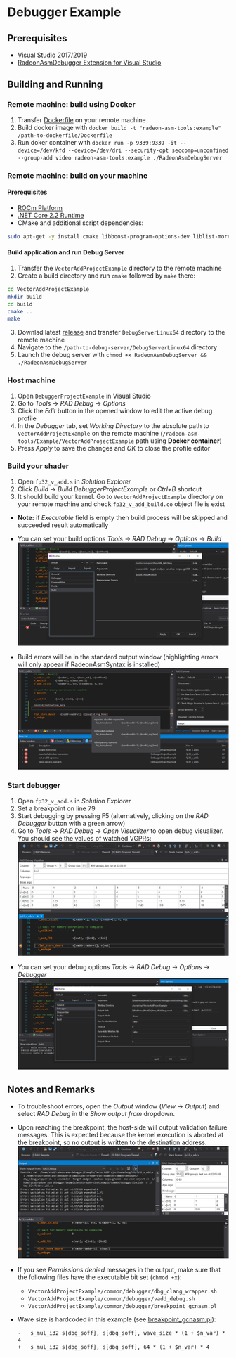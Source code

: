 # Debugger Example

## Prerequisites

* Visual Studio 2017/2019
* [RadeonAsmDebugger Extension for Visual Studio](../README.md#Installation)

## Building and Running

### Remote machine: build using Docker

1. Transfer [Dockerfile](Dockerfile) on your remote machine
2. Build docker image with `docker build -t "radeon-asm-tools:example" /path-to-dockerfile/Dockerfile`
3. Run doker container with `docker run -p 9339:9339 -it --device=/dev/kfd --device=/dev/dri --security-opt seccomp=unconfined --group-add video radeon-asm-tools:example ./RadeonAsmDebugServer`

### Remote machine: build on your machine

#### Prerequisites

* [ROCm Platform](https://rocm.github.io/ROCmInstall.html)
* [.NET Core 2.2 Runtime](https://dotnet.microsoft.com/download/dotnet-core/2.2)
* CMake and additional script dependencies:
```sh
sudo apt-get -y install cmake libboost-program-options-dev liblist-moreutils-perl
```

#### Build application and run Debug Server

1. Transfer the `VectorAddProjectExample` directory to the remote machine
2. Create a build directory and run `cmake` followed by `make` there:
```sh
cd VectorAddProjectExample
mkdir build
cd build
cmake ..
make
```
3. Downlad latest [release](https://github.com/vsrad/radeon-asm-tools/releases) and transfer `DebugServerLinux64` directory to the remote machine
4. Navigate to the `/path-to-debug-server/DebugServerLinux64` directory
5. Launch the debug server with `chmod +x RadeonAsmDebugServer && ./RadeonAsmDebugServer`

### Host machine

1. Open `DebuggerProjectExample` in Visual Studio
2. Go to *Tools* -> *RAD Debug* -> *Options*
3. Click the *Edit* button in the opened window to edit the active debug profile
4. In the *Debugger* tab, set *Working Directory* to the absolute path
to `VectorAddProjectExample` on the remote machine (`/radeon-asm-tools/Example/VectorAddProjectExample` path using **Docker container**)
6. Press *Apply* to save the changes and *OK* to close the profile editor

### Build your shader
1. Open `fp32_v_add.s` in *Solution Explorer*
2. Click *Build* -> *Build DebuggerProjectExample* or *Ctrl+B* shortcut
3. It should build your kernel. Go to `VectorAddProjectExample` directory on your remote machine and check `fp32_v_add_build.co` object file is exist

* **Note:** if *Executable* field is empty then build process will be skipped and succeeded result automatically

* You can set your build options *Tools* -> *RAD Debug* -> *Options* -> *Build*
    ![Build options](docs/build-options.PNG)
* Build errors will be in the standard output window (highlighting errors will only appear if RadeonAsmSyntax is installed)
    ![Build errors](docs/build-errors.PNG)

### Start debugger
1. Open `fp32_v_add.s` in *Solution Explorer*
2. Set a breakpoint on line 79
3. Start debugging by pressing F5 (alternatively, clicking on the *RAD Debugger* button with a green arrow)
4. Go to *Tools* -> *RAD Debug* -> *Open Visualizer* to open debug visualizer. You should
see the values of watched VGPRs:
![Visualizer output](docs/visualizer-output.PNG)

* You can set your debug options *Tools* -> *RAD Debug* -> *Options* -> *Debugger*
    ![Debugger options](docs/debug-options.PNG)

## Notes and Remarks

* To troubleshoot errors, open the *Output* window (*View* -> *Output*) and select *RAD Debug* in the *Show output from* dropdown.

* Upon reaching the breakpoint, the host-side will output validation failure messages. This is expected because the kernel execution is aborted at the breakpoint, so no output is written to the destination address.
![Visualizer output](docs/output-window.PNG)

* If you see *Permissions denied* messages in the output, make sure that the following files have the executable bit set (`chmod +x`):
  - `VectorAddProjectExample/common/debugger/dbg_clang_wrapper.sh`
  - `VectorAddProjectExample/common/debugger/vadd_debug.sh`
  - `VectorAddProjectExample/common/debugger/breakpoint_gcnasm.pl`

* Wave size is hardcoded in this example (see [breakpoint_gcnasm.pl](VectorAddProjectExample/common/debugger/breakpoint_gcnasm.pl#L170)):
    ```
    -   s_mul_i32 s[dbg_soff], s[dbg_soff], wave_size * (1 + $n_var) * 4
    +   s_mul_i32 s[dbg_soff], s[dbg_soff], 64 * (1 + $n_var) * 4
    ```
